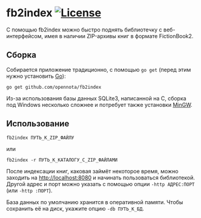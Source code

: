 fb2index [![License](http://img.shields.io/:license-gpl3-blue.svg)](http://www.gnu.org/licenses/gpl-3.0.html)
========

С помощью fb2index можно быстро поднять библиотечку с веб-интерфейсом, имея в наличии ZIP-архивы книг в формате FictionBook2.


Сборка
------

Собирается приложение традиционно, с помощью `go get` (перед этим нужно установить [Go](https://golang.org/)):

    go get github.com/opennota/fb2index

Из-за использования базы данных SQLite3, написанной на C, сборка под Windows несколько сложнее и потребует также установки [MinGW](http://www.mingw.org/).


Использование
-------------

    fb2index ПУТЬ_К_ZIP_ФАЙЛУ

или

    fb2index -r ПУТЬ_К_КАТАЛОГУ_С_ZIP_ФАЙЛАМИ

После индексации книг, каковая займёт некоторое время, можно заходить на [http://localhost:8080](http://localhost:8080) и начинать пользоваться библиотекой. Другой адрес и порт можно указать с помощью опции `-http АДРЕС:ПОРТ` (или `-http :ПОРТ`).

База данных по умолчанию хранится в оперативной памяти. Чтобы сохранить её на диск, укажите опцию `-db ПУТЬ_К_БД`.
